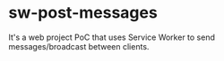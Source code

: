 # sw-post-messages
It's a web project PoC  that uses Service Worker to send messages/broadcast between clients.
